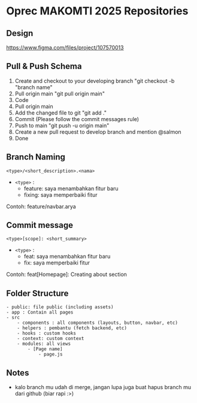 # Oprec MAKOMTI 2025 Repositories

## Design

https://www.figma.com/files/project/107570013

## Pull & Push Schema

1. Create and checkout to your developing branch "git checkout -b "branch name"
2. Pull origin main "git pull origin main"
3. Code
4. Pull origin main 
5. Add the changed file to git "git add ."
6. Commit (Please follow the commit messages rule)
7. Push to main "git push -u origin main"
8. Create a new pull request to develop branch and mention @salmon
9. Done

## Branch Naming

`<type>/<short_description>.<nama>`

- `<type>` :
  - feature: saya menambahkan fitur baru
  - fixing: saya memperbaiki fitur

Contoh: feature/navbar.arya

## Commit message

`<type>[scope]: <short_summary>`

- `<type>` :
  - feat: saya menambahkan fitur baru
  - fix: saya memperbaiki fitur

Contoh: feat[Homepage]: Creating about section

## Folder Structure

```
- public: file public (including assets)
- app : Contain all pages
- src
    - components : all components (layouts, button, navbar, etc)
    - helpers : pembantu (fetch backend, etc)
    - hooks : custom hooks
    - context: custom context
    - modules: all views
        - [Page name]
            - page.js
```

## Notes

- kalo branch mu udah di merge, jangan lupa juga buat hapus branch mu dari github (biar rapi :>)
